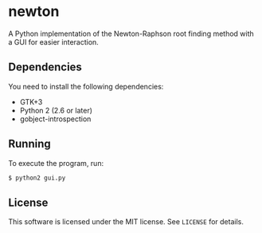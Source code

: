 # newton

A Python implementation of the Newton-Raphson root finding method with a GUI for easier interaction.

## Dependencies

You need to install the following dependencies:

- GTK+3
- Python 2 (2.6 or later)
- gobject-introspection

## Running

To execute the program, run:

```sh
$ python2 gui.py
```

## License

This software is licensed under the MIT license. See `LICENSE` for details.
